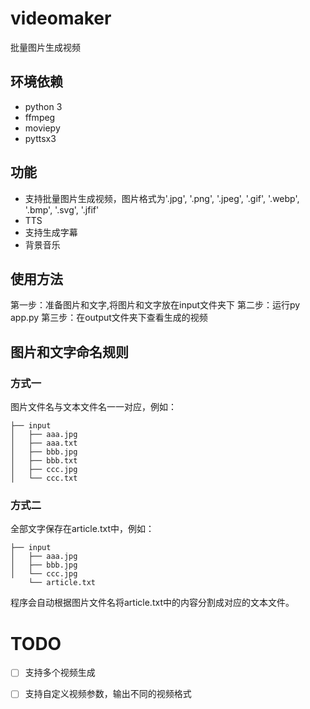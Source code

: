 # videomaker
批量图片生成视频

## 环境依赖
- python 3
- ffmpeg
- moviepy
- pyttsx3

## 功能
- 支持批量图片生成视频，图片格式为'.jpg', '.png', '.jpeg', '.gif', '.webp', '.bmp', '.svg', '.jfif'
- TTS
- 支持生成字幕
- 背景音乐

## 使用方法
第一步：准备图片和文字,将图片和文字放在input文件夹下
第二步：运行py app.py
第三步：在output文件夹下查看生成的视频

## 图片和文字命名规则
### 方式一
图片文件名与文本文件名一一对应，例如：
```shell
├── input
│   ├── aaa.jpg
│   ├── aaa.txt
│   ├── bbb.jpg
│   ├── bbb.txt
│   ├── ccc.jpg
│   └── ccc.txt
```

### 方式二
全部文字保存在article.txt中，例如：
```shell
├── input
│   ├── aaa.jpg
│   ├── bbb.jpg
│   └── ccc.jpg
    └── article.txt
```
程序会自动根据图片文件名将article.txt中的内容分割成对应的文本文件。

# TODO
- [ ] 支持多个视频生成
- [ ] 支持自定义视频参数，输出不同的视频格式

